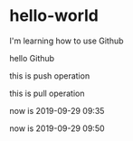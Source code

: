# hello-world

I'm learning how to use Github

hello Github

this is push operation

this is pull operation

now is 2019-09-29 09:35

now is 2019-09-29 09:50
